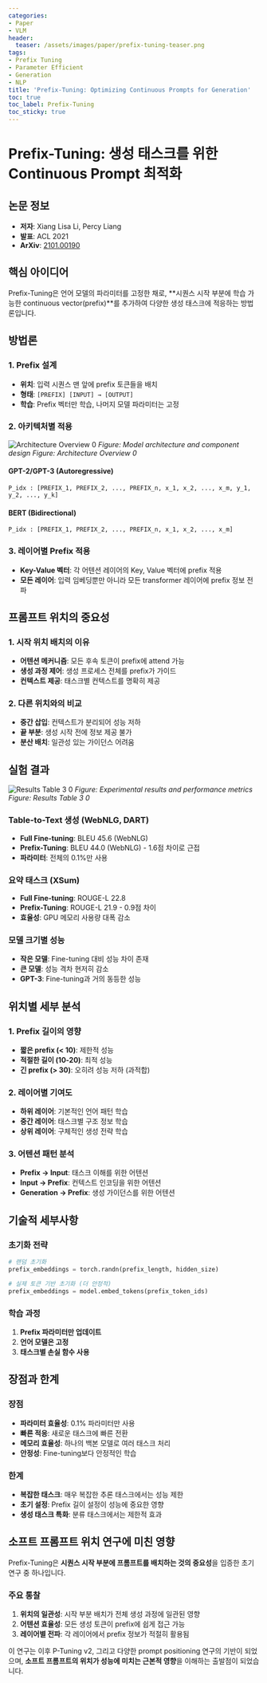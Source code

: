 ```yaml
---
categories:
- Paper
- VLM
header:
  teaser: /assets/images/paper/prefix-tuning-teaser.png
tags:
- Prefix Tuning
- Parameter Efficient
- Generation
- NLP
title: 'Prefix-Tuning: Optimizing Continuous Prompts for Generation'
toc: true
toc_label: Prefix-Tuning
toc_sticky: true
---
```


# Prefix-Tuning: 생성 태스크를 위한 Continuous Prompt 최적화

## 논문 정보
- **저자**: Xiang Lisa Li, Percy Liang
- **발표**: ACL 2021
- **ArXiv**: [2101.00190](https://arxiv.org/abs/2101.00190)

## 핵심 아이디어

Prefix-Tuning은 언어 모델의 파라미터를 고정한 채로, **시퀀스 시작 부분에 학습 가능한 continuous vector(prefix)**를 추가하여 다양한 생성 태스크에 적응하는 방법론입니다.

## 방법론

### 1. Prefix 설계
- **위치**: 입력 시퀀스 맨 앞에 prefix 토큰들을 배치
- **형태**: `[PREFIX] [INPUT] → [OUTPUT]`
- **학습**: Prefix 벡터만 학습, 나머지 모델 파라미터는 고정

### 2. 아키텍처별 적용

![Architecture Overview 0](/assets/images/paper/prefix-tuning/architecture_overview_0.png)
*Figure: Model architecture and component design*
*Figure: Architecture Overview 0*


#### GPT-2/GPT-3 (Autoregressive)
```
P_idx : [PREFIX_1, PREFIX_2, ..., PREFIX_n, x_1, x_2, ..., x_m, y_1, y_2, ..., y_k]
```

#### BERT (Bidirectional)  
```
P_idx : [PREFIX_1, PREFIX_2, ..., PREFIX_n, x_1, x_2, ..., x_m]
```

### 3. 레이어별 Prefix 적용
- **Key-Value 벡터**: 각 어텐션 레이어의 Key, Value 벡터에 prefix 적용
- **모든 레이어**: 입력 임베딩뿐만 아니라 모든 transformer 레이어에 prefix 정보 전파

## 프롬프트 위치의 중요성

### 1. 시작 위치 배치의 이유
- **어텐션 메커니즘**: 모든 후속 토큰이 prefix에 attend 가능
- **생성 과정 제어**: 생성 프로세스 전체를 prefix가 가이드
- **컨텍스트 제공**: 태스크별 컨텍스트를 명확히 제공

### 2. 다른 위치와의 비교
- **중간 삽입**: 컨텍스트가 분리되어 성능 저하
- **끝 부분**: 생성 시작 전에 정보 제공 불가
- **분산 배치**: 일관성 있는 가이던스 어려움

## 실험 결과

![Results Table 3 0](/assets/images/paper/prefix-tuning/results_table_3_0.png)
*Figure: Experimental results and performance metrics*
*Figure: Results Table 3 0*


### Table-to-Text 생성 (WebNLG, DART)
- **Full Fine-tuning**: BLEU 45.6 (WebNLG)
- **Prefix-Tuning**: BLEU 44.0 (WebNLG) - 1.6점 차이로 근접
- **파라미터**: 전체의 0.1%만 사용

### 요약 태스크 (XSum)
- **Full Fine-tuning**: ROUGE-L 22.8
- **Prefix-Tuning**: ROUGE-L 21.9 - 0.9점 차이
- **효율성**: GPU 메모리 사용량 대폭 감소

### 모델 크기별 성능
- **작은 모델**: Fine-tuning 대비 성능 차이 존재
- **큰 모델**: 성능 격차 현저히 감소
- **GPT-3**: Fine-tuning과 거의 동등한 성능

## 위치별 세부 분석

### 1. Prefix 길이의 영향
- **짧은 prefix (< 10)**: 제한적 성능
- **적절한 길이 (10-20)**: 최적 성능
- **긴 prefix (> 30)**: 오히려 성능 저하 (과적합)

### 2. 레이어별 기여도
- **하위 레이어**: 기본적인 언어 패턴 학습
- **중간 레이어**: 태스크별 구조 정보 학습
- **상위 레이어**: 구체적인 생성 전략 학습

### 3. 어텐션 패턴 분석
- **Prefix → Input**: 태스크 이해를 위한 어텐션
- **Input → Prefix**: 컨텍스트 인코딩을 위한 어텐션
- **Generation → Prefix**: 생성 가이던스를 위한 어텐션

## 기술적 세부사항

### 초기화 전략
```python
# 랜덤 초기화
prefix_embeddings = torch.randn(prefix_length, hidden_size)

# 실제 토큰 기반 초기화 (더 안정적)
prefix_embeddings = model.embed_tokens(prefix_token_ids)
```

### 학습 과정
1. **Prefix 파라미터만 업데이트**
2. **언어 모델은 고정**
3. **태스크별 손실 함수 사용**

## 장점과 한계

### 장점
- **파라미터 효율성**: 0.1% 파라미터만 사용
- **빠른 적응**: 새로운 태스크에 빠른 전환
- **메모리 효율성**: 하나의 백본 모델로 여러 태스크 처리
- **안정성**: Fine-tuning보다 안정적인 학습

### 한계
- **복잡한 태스크**: 매우 복잡한 추론 태스크에서는 성능 제한
- **초기 설정**: Prefix 길이 설정이 성능에 중요한 영향
- **생성 태스크 특화**: 분류 태스크에서는 제한적 효과

## 소프트 프롬프트 위치 연구에 미친 영향

Prefix-Tuning은 **시퀀스 시작 부분에 프롬프트를 배치하는 것의 중요성**을 입증한 초기 연구 중 하나입니다. 

### 주요 통찰
1. **위치의 일관성**: 시작 부분 배치가 전체 생성 과정에 일관된 영향
2. **어텐션 효율성**: 모든 생성 토큰이 prefix에 쉽게 접근 가능
3. **레이어별 전파**: 각 레이어에서 prefix 정보가 적절히 활용됨

이 연구는 이후 P-Tuning v2, 그리고 다양한 prompt positioning 연구의 기반이 되었으며, **소프트 프롬프트의 위치가 성능에 미치는 근본적 영향**을 이해하는 출발점이 되었습니다.